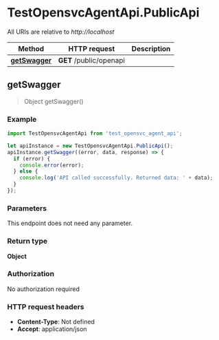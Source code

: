 # TestOpensvcAgentApi.PublicApi

All URIs are relative to *http://localhost*

Method | HTTP request | Description
------------- | ------------- | -------------
[**getSwagger**](PublicApi.md#getSwagger) | **GET** /public/openapi | 



## getSwagger

> Object getSwagger()



### Example

```javascript
import TestOpensvcAgentApi from 'test_opensvc_agent_api';

let apiInstance = new TestOpensvcAgentApi.PublicApi();
apiInstance.getSwagger((error, data, response) => {
  if (error) {
    console.error(error);
  } else {
    console.log('API called successfully. Returned data: ' + data);
  }
});
```

### Parameters

This endpoint does not need any parameter.

### Return type

**Object**

### Authorization

No authorization required

### HTTP request headers

- **Content-Type**: Not defined
- **Accept**: application/json

